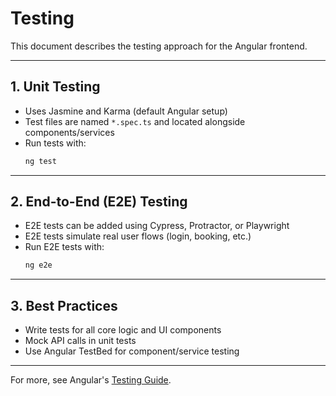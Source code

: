 # Testing

This document describes the testing approach for the Angular frontend.

---

## 1. Unit Testing
- Uses Jasmine and Karma (default Angular setup)
- Test files are named `*.spec.ts` and located alongside components/services
- Run tests with:
  ```bash
  ng test
  ```

---

## 2. End-to-End (E2E) Testing
- E2E tests can be added using Cypress, Protractor, or Playwright
- E2E tests simulate real user flows (login, booking, etc.)
- Run E2E tests with:
  ```bash
  ng e2e
  ```

---

## 3. Best Practices
- Write tests for all core logic and UI components
- Mock API calls in unit tests
- Use Angular TestBed for component/service testing

---

For more, see Angular's [Testing Guide](https://angular.io/guide/testing).
